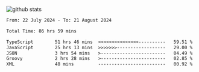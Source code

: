 
![github stats](https://github-readme-stats.vercel.app/api?username=realmahd1&show_icons=true&theme=codeSTACKr&hide_rank=true&count_private=true)

<!--START_SECTION:waka-->

```txt
From: 22 July 2024 - To: 21 August 2024

Total Time: 86 hrs 59 mins

TypeScript        51 hrs 46 mins  >>>>>>>>>>>>>>>----------   59.51 %
JavaScript        25 hrs 13 mins  >>>>>>>------------------   29.00 %
JSON              3 hrs 54 mins   >------------------------   04.49 %
Groovy            2 hrs 28 mins   >------------------------   02.85 %
XML               48 mins         -------------------------   00.92 %
```

<!--END_SECTION:waka-->
